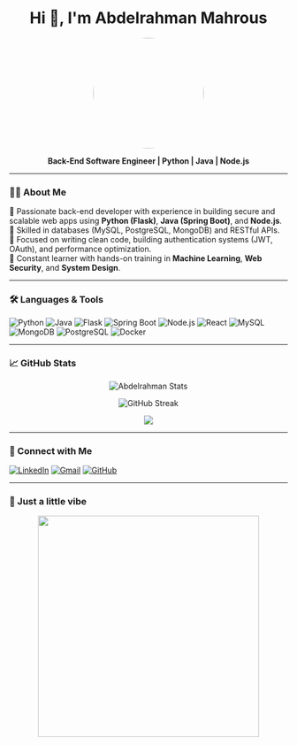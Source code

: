 <h1 align="center">Hi 👋, I'm Abdelrahman Mahrous</h1>
<p align="center">
  <img src="https://github.com/abood36/abood36/blob/main/profile-pic.jpg" width="200" style="border-radius: 50%" />
</p>

<p align="center">
  <b>Back-End Software Engineer | Python | Java | Node.js</b>  
</p>

---

### 👨‍💻 About Me

🎯 Passionate back-end developer with experience in building secure and scalable web apps using **Python (Flask)**, **Java (Spring Boot)**, and **Node.js**.  
💾 Skilled in databases (MySQL, PostgreSQL, MongoDB) and RESTful APIs.  
🔐 Focused on writing clean code, building authentication systems (JWT, OAuth), and performance optimization.  
🧠 Constant learner with hands-on training in **Machine Learning**, **Web Security**, and **System Design**.

---

### 🛠️ Languages & Tools

![Python](https://img.shields.io/badge/Python-3670A0?style=for-the-badge&logo=python&logoColor=white)
![Java](https://img.shields.io/badge/Java-ED8B00?style=for-the-badge&logo=java&logoColor=white)
![Flask](https://img.shields.io/badge/Flask-000000?style=for-the-badge&logo=flask&logoColor=white)
![Spring Boot](https://img.shields.io/badge/Spring_Boot-6DB33F?style=for-the-badge&logo=spring-boot&logoColor=white)
![Node.js](https://img.shields.io/badge/Node.js-339933?style=for-the-badge&logo=nodedotjs&logoColor=white)
![React](https://img.shields.io/badge/React-20232A?style=for-the-badge&logo=react&logoColor=61DAFB)
![MySQL](https://img.shields.io/badge/MySQL-00758F?style=for-the-badge&logo=mysql&logoColor=white)
![MongoDB](https://img.shields.io/badge/MongoDB-4EA94B?style=for-the-badge&logo=mongodb&logoColor=white)
![PostgreSQL](https://img.shields.io/badge/PostgreSQL-336791?style=for-the-badge&logo=postgresql&logoColor=white)
![Docker](https://img.shields.io/badge/Docker-2496ED?style=for-the-badge&logo=docker&logoColor=white)

---

### 📈 GitHub Stats

<p align="center">
  <img src="https://github-readme-stats.vercel.app/api?username=abood36&show_icons=true&theme=tokyonight&hide=prs" alt="Abdelrahman Stats"/>
</p>
<p align="center">
  <img src="https://github-readme-streak-stats.herokuapp.com/?user=abood36&theme=tokyonight" alt="GitHub Streak"/>
</p>
<p align="center">
  <img src="https://github-readme-stats.vercel.app/api/top-langs/?username=abood36&layout=compact&theme=tokyonight" />
</p>

---

### 🔗 Connect with Me

[![LinkedIn](https://img.shields.io/badge/LinkedIn-Abdelrahman%20Mahrouss-blue?style=flat-square&logo=linkedin)](https://www.linkedin.com/in/abdelrahman-mahrouss-1a8bb9333/)
[![Gmail](https://img.shields.io/badge/Gmail-abdoma7rouss6000@gmail.com-red?style=flat-square&logo=gmail)](mailto:abdoma7rouss6000@gmail.com)
[![GitHub](https://img.shields.io/badge/GitHub-abood36-black?style=flat-square&logo=github)](https://github.com/abood36)

---

### 🎥 Just a little vibe

<p align="center">
  <img src="https://media.giphy.com/media/qgQUggAC3Pfv687qPC/giphy.gif" width="400" />
</p>
